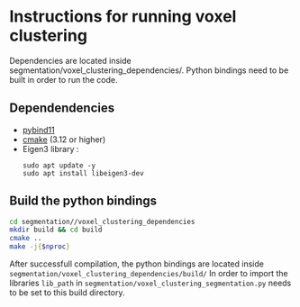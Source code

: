 # Instructions for running voxel clustering 
Dependencies are located inside segmentation/voxel_clustering_dependencies/. Python bindings need to be built in order to run the code. 

## Dependendencies 

- [pybind11](https://pybind11.readthedocs.io/en/stable/installing.html)
- [cmake](https://cmake.org/install/) (3.12 or higher)
- Eigen3 library : 
	```
	sudo apt update -y
	sudo apt install libeigen3-dev
	```


## Build the python bindings 

```sh 
cd segmentation//voxel_clustering_dependencies
mkdir build && cd build 
cmake ..
make -j{$nproc}
```

After successfull compilation, the python bindings are located inside ```segmentation/voxel_clustering_dependencies/build/``` 
In order to import the libraries ```lib_path``` in ```segmentation/voxel_clustering_segmentation.py``` needs to be set to this build directory. 
